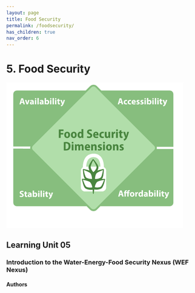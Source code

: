 ```yaml
---
layout: page
title: Food Security
permalink: /foodsecurity/
has_children: true
nav_order: 6
---
```

# **5. Food Security**

![Water Security Banner](/assets/foodsecurity-banner.png)

## Learning Unit 05
### Introduction to the Water-Energy-Food Security Nexus (WEF Nexus)
#### Authors
<br/> <br/>